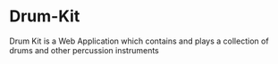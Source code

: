 # Drum-Kit
Drum Kit is a Web Application which contains and plays a collection of drums and other percussion instruments

